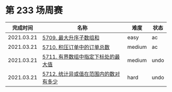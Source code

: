 # 第 233 场周赛

**完成时间**|**名称**|**难度**|**状态**
------------|--------|--------|--------
2021.03.21|[5709. 最大升序子数组和](./5709.%20最大升序子数组和)|easy|ac
2021.03.21|[5710. 积压订单中的订单总数](./5710.%20积压订单中的订单总数)|medium|ac
2021.03.21|[5711. 有界数组中指定下标处的最大值](./5711.%20有界数组中指定下标处的最大值)|medium|undo
2021.03.21|[5712. 统计异或值在范围内的数对有多少](./5712.%20统计异或值在范围内的数对有多少)|hard|undo

